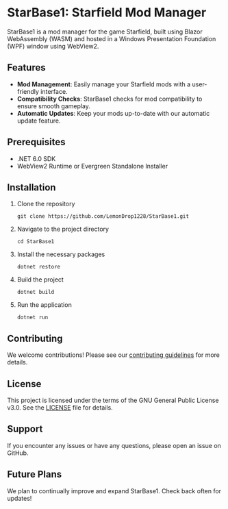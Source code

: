 # StarBase1: Starfield Mod Manager

StarBase1 is a mod manager for the game Starfield, built using Blazor WebAssembly (WASM) and hosted in a Windows Presentation Foundation (WPF) window using WebView2.

## Features

- **Mod Management**: Easily manage your Starfield mods with a user-friendly interface.
- **Compatibility Checks**: StarBase1 checks for mod compatibility to ensure smooth gameplay.
- **Automatic Updates**: Keep your mods up-to-date with our automatic update feature.

## Prerequisites

- .NET 6.0 SDK
- WebView2 Runtime or Evergreen Standalone Installer

## Installation

1. Clone the repository
   ```
   git clone https://github.com/LemonDrop1228/StarBase1.git
   ```
2. Navigate to the project directory
   ```
   cd StarBase1
   ```
3. Install the necessary packages
   ```
   dotnet restore
   ```
4. Build the project
   ```
   dotnet build
   ```
5. Run the application
   ```
   dotnet run
   ```

## Contributing

We welcome contributions! Please see our [contributing guidelines](CONTRIBUTING.md) for more details.

## License

This project is licensed under the terms of the GNU General Public License v3.0. See the [LICENSE](LICENSE) file for details.

## Support

If you encounter any issues or have any questions, please open an issue on GitHub.

## Future Plans

We plan to continually improve and expand StarBase1. Check back often for updates!

